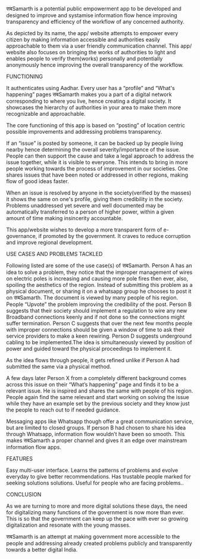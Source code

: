 सबSamarth is a potential public empowerment app to be developed and designed to improve and systamise information flow hence improving transparency and efficiency of the workflow of any concerned authority.

As depicted by its name, the app/ website attempts to empower every citizen by making information accessible and authorities easily approachable to them via a user friendly communication channel. This app/ website also focuses on bringing the works of authorities to light and enables people to verify them(works) personally and potentially anonymously hence improving the overall transparency of the workflow.

FUNCTIONING

It authenticates using Aadhar. Every user has a “profile” and “What's happening” pages  सबSamarth makes you a part of a digital network corresponding to where you live, hence creating a digital society. It showcases the hierarchy of authorities in your area to make them more recognizable and approachable.

The core functioning of this app is based on “posting” of location centric possible improvements and addressing problems transparency.

If an “issue” is posted by someone, it can be backed up by people living nearby hence determining the overall severity/importance of the issue. People can then support the cause and take a legal approach to address the issue together, while it is visible to everyone. This intends to bring in more people working towards the process of improvement in our societies. One shares issues that have been noted or addressed in other regions, making flow of good ideas faster.

When an issue is resolved by anyone in the society(verified by the masses) it shows the same on one's profile, giving them credibility in the society. Problems unaddressed yet severe and well documented may be automatically transferred to a person of higher power, within a given amount of time making insincerity accountable.

This app/website wishes to develop a more transparent form of e-governance, if promoted by the government. It craves to reduce corruption and improve regional development.


USE CASES AND PROBLEMS TACKLED

Following listed are some of the use case(s) of सबSamarth.
Person A has an idea to solve a problem, they notice that the improper management of wires on electric poles is increasing and causing more pole fires then ever, also, spoiling the aesthetics of the region. Instead of submitting this problem as a physical document, or sharing it on a whatsapp group he chooses to post it on सबSamarth. The document is viewed by many people of his region. People “Upvote” the problem improving the credibility of the post. Person B suggests that their society should implement a regulation to wire any new Broadband connections keenly and if not done so the connections might suffer termination. Person C suggests that over the next few months people with improper connections should be given a window of time to ask their service providers to make a keen rewiring. Person D suggests underground cabling to be implemented.The idea is simultaneously viewed by position of power and guided toward the physical proceedings to implement it.

As the idea flows through people, it gets refined unlike if Person A had submitted the same via a physical method.

A few days later Person X from a completely different background comes across this issue on their “What’s happening” page and finds it to be a relevant issue. He is inspired and shares the same with people of his region. People again find the same relevant and start working on solving the issue while they have an example set by the previous society and they know just the people to reach out to if needed guidance.

Messaging apps like Whatsapp though offer a great communication service, but are limited to closed groups. If person B had chosen to share his idea through Whatsapp, information flow wouldn’t have been so smooth. This makes सबSamarth a proper channel and gives it an edge over mainstream information flow apps. 

FEATURES

Easy multi-user interface.
Learns the patterns of problems and evolve everyday to give better recommendations.
Has trustable people marked for seeking solutions solutions.
Useful for people who are facing problems..

CONCLUSION

As we are turning to more and more digital solutions these days, the need for digitalizing many functions of the government is now more than ever. This is so that the government can keep up the pace with ever so growing digitalization and resonate with the young masses.

सबSamarth is an attempt at making government more accessible to the people and addressing already created problems publicly and transparently towards a better digital India.

